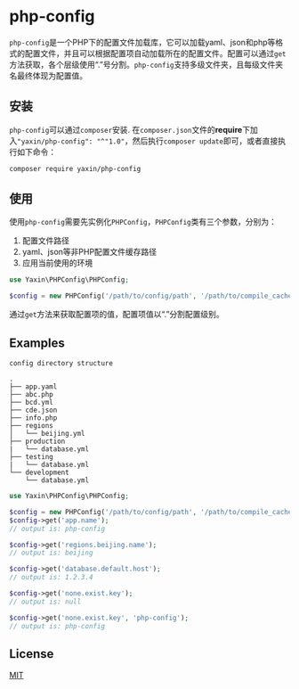 # php-config

`php-config`是一个PHP下的配置文件加载库，它可以加载yaml、json和php等格式的配置文件，并且可以根据配置项自动加载所在的配置文件。配置可以通过`get`方法获取，各个层级使用“.”号分割。`php-config`支持多级文件夹，且每级文件夹名最终体现为配置值。

## 安装

`php-config`可以通过`composer`安装. 在`composer.json`文件的**require**下加入`"yaxin/php-config": "^"1.0"`，然后执行`composer update`即可，或者直接执行如下命令：

```bash
composer require yaxin/php-config
```

## 使用

使用`php-config`需要先实例化`PHPConfig`，`PHPConfig`类有三个参数，分别为：

1. 配置文件路径
2. yaml、json等非PHP配置文件缓存路径
3. 应用当前使用的环境

```php
use Yaxin\PHPConfig\PHPConfig;

$config = new PHPConfig('/path/to/config/path', '/path/to/compile_cache/path', 'production');
```

通过`get`方法来获取配置项的值，配置项值以“.”分割配置级别。

## Examples

```text
config directory structure

.
├── app.yaml
├── abc.php
├── bcd.yml
├── cde.json
├── info.php
├── regions
│   └── beijing.yml
├── production
|   └── database.yml
├── testing
|   └── database.yml
└── development
    └── database.yml
```

```php
use Yaxin\PHPConfig\PHPConfig;

$config = new PHPConfig('/path/to/config/path', '/path/to/compile_cache/path', 'production');
$config->get('app.name');
// output is: php-config

$config->get('regions.beijing.name');
// output is: beijing

$config->get('database.default.host');
// output is: 1.2.3.4

$config->get('none.exist.key');
// output is: null

$config->get('none.exist.key', 'php-config');
// output is: php-config
```

## License
[MIT](https://choosealicense.com/licenses/mit/)